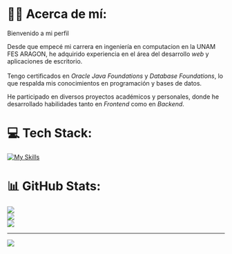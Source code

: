 # 🐐💽 Acerca de mí:
Bienvenido a mi perfil 
<p>Desde que empecé mi carrera en ingeniería en computacion en la UNAM FES ARAGON, he adquirido experiencia
                en el área del desarrollo <i>web</i>
                y aplicaciones de escritorio.
                <br><br>Tengo certificados en <i>Oracle Java Foundations</i> y <i>Database Foundations</i>, lo que
                respalda mis
                conocimientos en programación y bases de datos.
            </p>
            <p>He participado en diversos proyectos académicos y personales, donde he desarrollado habilidades tanto en
                <i>Frontend</i> como en <i>Backend</i>. 
            </p>

# 💻 Tech Stack:
[![My Skills](https://skillicons.dev/icons?i=js,html,css,git,bootstrap,python,spring,java,mysql)](https://skillicons.dev)
# 📊 GitHub Stats:
![](https://github-readme-stats.vercel.app/api?username=EderAJ30&theme=tokyonight&hide_border=false&include_all_commits=false&count_private=false)<br/>
![](https://github-readme-streak-stats.herokuapp.com/?user=EderAJ30&theme=tokyonight&hide_border=false)<br/>
![](https://github-readme-stats.vercel.app/api/top-langs/?username=EderAJ30&theme=tokyonight&hide_border=false&include_all_commits=false&count_private=false&layout=compact)

---
[![](https://visitcount.itsvg.in/api?id=EderAJ30&icon=0&color=12)](https://visitcount.itsvg.in)

<!-- Proudly created with GPRM ( https://gprm.itsvg.in ) -->
